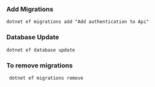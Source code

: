### Add Migrations

```
dotnet ef migrations add "Add authentication to Api"
```

### Database Update

```
dotnet ef database update
```

### To remove migrations

```
 dotnet ef migrations remove
```

